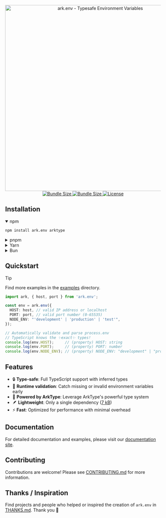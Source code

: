 <p align="center">
  <a href="https://yam.codes/ark.env">
  <img alt="ark.env - Typesafe Environment Variables" src="https://og.tailgraph.com/og?titleFontFamily=JetBrains+Mono&textFontFamily=Inter&title=ark.env&titleTailwind=text-[%23e9eef9]%20font-bold%20relative%20decoration-%5Brgb(180,215,255)%5D%20decoration-wavy%20decoration-[5px]%20underline%20underline-offset-[16px]%20text-5xl%20mb-8&text=Typesafe%20Environment%20Variables&textTailwind=text-[%238b9dc1]%20text-3xl&bgTailwind=bg-gradient-to-b%20from-[%23061a3a]%20to-black" width="600px">
  </a>
  <a href="https://www.npmjs.com/package/ark.env">
    <img alt="Bundle Size" src="https://badgen.net/bundlephobia/minzip/ark.env?icon=npm">
  </a>
  <a href="https://www.npmjs.com/package/ark.env">
    <img alt="Bundle Size" src="https://badgen.net/bundlephobia/dependency-count/ark.env?icon=npm">
  </a>
  <a href="https://github.com/arktypeio/arktype">
    <img alt="License" src="https://badgen.net/static/powered by/ArkType?icon=github">
  </a>
</p>

## Installation

<details open>
<summary>npm</summary>

```sh
npm install ark.env arktype
```
</details>

<details>
<summary>pnpm</summary>

```sh
pnpm add ark.env arktype
```
</details>

<details>
<summary>Yarn</summary>

```sh
yarn add ark.env arktype
```
</details>

<details>
<summary>Bun</summary>

```sh
bun add ark.env arktype
```
</details>

## Quickstart

> [!TIP]
> Find more examples in the [examples](https://github.com/yamcodes/ark.env/tree/main/examples) directory.

```ts
import ark, { host, port } from 'ark.env';

const env = ark.env({
  HOST: host, // valid IP address or localhost
  PORT: port, // valid port number (0-65535)
  NODE_ENV: "'development' | 'production' | 'test'",
});

// Automatically validate and parse process.env
// TypeScript knows the ✨exact✨ types!
console.log(env.HOST);     // (property) HOST: string
console.log(env.PORT);     // (property) PORT: number
console.log(env.NODE_ENV); // (property) NODE_ENV: "development" | "production" | "test"
```

## Features

- 🔒 **Type-safe**: Full TypeScript support with inferred types
- 🚀 **Runtime validation**: Catch missing or invalid environment variables early
- 💪 **Powered by ArkType**: Leverage ArkType's powerful type system
- 🪶 **Lightweight**: Only a single dependency ([7 kB](https://github.com/alexeyraspopov/picocolors#benchmarks))
- ⚡ **Fast**: Optimized for performance with minimal overhead

## Documentation

For detailed documentation and examples, please visit our [documentation site](https://yam.codes/ark.env).

## Contributing

Contributions are welcome! Please see [CONTRIBUTING.md](https://github.com/yamcodes/ark.env/blob/main/CONTRIBUTING.md) for more information.

## Thanks / Inspiration

Find projects and people who helped or inspired the creation of `ark.env` in [THANKS.md](https://github.com/yamcodes/ark.env/blob/main/THANKS.md). Thank you 🙏
